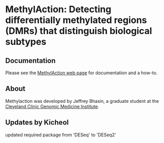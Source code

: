 # MethylAction: Detecting differentially methylated regions (DMRs) that distinguish biological subtypes

## Documentation
Please see the [MethylAction web page](http://jeffbhasin.github.io/methylaction) for documentation and a how-to.

## About
Methylaction was developed by Jeffrey Bhasin, a graduate student at the [Cleveland Clinic Genomic Medicine Institute](http://www.lerner.ccf.org/gmi/).


## Updates by Kicheol
updated required package from 'DESeq' to 'DESeq2'
